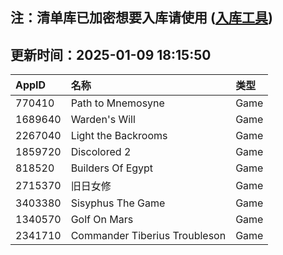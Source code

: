 ## 注：清单库已加密想要入库请使用 ([入库工具](https://github.com/BlankTMing/ManifestAutoUpdate/releases))

## 更新时间：2025-01-09 18:15:50
| AppID | 名称 | 类型  |
| :-------------------- | :----------------------------- | :----------- |
| 770410 | Path to Mnemosyne| Game |
| 1689640 | Warden's Will| Game |
| 2267040 | Light the Backrooms| Game |
| 1859720 | Discolored 2| Game |
| 818520 | Builders Of Egypt| Game |
| 2715370 | 旧日女修| Game |
| 3403380 | Sisyphus The Game| Game |
| 1340570 | Golf On Mars| Game |
| 2341710 | Commander Tiberius Troubleson| Game |
